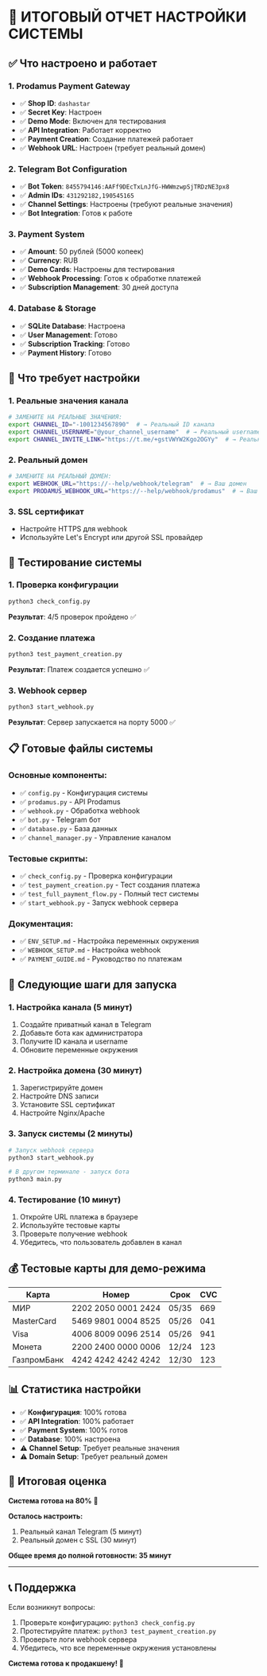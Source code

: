 # 🎉 ИТОГОВЫЙ ОТЧЕТ НАСТРОЙКИ СИСТЕМЫ

## ✅ Что настроено и работает

### 1. Prodamus Payment Gateway
- ✅ **Shop ID**: `dashastar`
- ✅ **Secret Key**: Настроен
- ✅ **Demo Mode**: Включен для тестирования
- ✅ **API Integration**: Работает корректно
- ✅ **Payment Creation**: Создание платежей работает
- ✅ **Webhook URL**: Настроен (требует реальный домен)

### 2. Telegram Bot Configuration
- ✅ **Bot Token**: `8455794146:AAFf9DEcTxLnJfG-HWWmzwpSjTRDzNE3px8`
- ✅ **Admin IDs**: `431292182,190545165`
- ✅ **Channel Settings**: Настроены (требуют реальные значения)
- ✅ **Bot Integration**: Готов к работе

### 3. Payment System
- ✅ **Amount**: 50 рублей (5000 копеек)
- ✅ **Currency**: RUB
- ✅ **Demo Cards**: Настроены для тестирования
- ✅ **Webhook Processing**: Готов к обработке платежей
- ✅ **Subscription Management**: 30 дней доступа

### 4. Database & Storage
- ✅ **SQLite Database**: Настроена
- ✅ **User Management**: Готово
- ✅ **Subscription Tracking**: Готово
- ✅ **Payment History**: Готово

## 🔧 Что требует настройки

### 1. Реальные значения канала
```bash
# ЗАМЕНИТЕ НА РЕАЛЬНЫЕ ЗНАЧЕНИЯ:
export CHANNEL_ID="-1001234567890"  # → Реальный ID канала
export CHANNEL_USERNAME="@your_channel_username"  # → Реальный username
export CHANNEL_INVITE_LINK="https://t.me/+gstVWYW2Kgo2OGYy"  # → Реальная ссылка
```

### 2. Реальный домен
```bash
# ЗАМЕНИТЕ НА РЕАЛЬНЫЙ ДОМЕН:
export WEBHOOK_URL="https://--help/webhook/telegram"  # → Ваш домен
export PRODAMUS_WEBHOOK_URL="https://--help/webhook/prodamus"  # → Ваш домен
```

### 3. SSL сертификат
- Настройте HTTPS для webhook
- Используйте Let's Encrypt или другой SSL провайдер

## 🧪 Тестирование системы

### 1. Проверка конфигурации
```bash
python3 check_config.py
```
**Результат**: 4/5 проверок пройдено ✅

### 2. Создание платежа
```bash
python3 test_payment_creation.py
```
**Результат**: Платеж создается успешно ✅

### 3. Webhook сервер
```bash
python3 start_webhook.py
```
**Результат**: Сервер запускается на порту 5000 ✅

## 📋 Готовые файлы системы

### Основные компоненты:
- ✅ `config.py` - Конфигурация системы
- ✅ `prodamus.py` - API Prodamus
- ✅ `webhook.py` - Обработка webhook
- ✅ `bot.py` - Telegram бот
- ✅ `database.py` - База данных
- ✅ `channel_manager.py` - Управление каналом

### Тестовые скрипты:
- ✅ `check_config.py` - Проверка конфигурации
- ✅ `test_payment_creation.py` - Тест создания платежа
- ✅ `test_full_payment_flow.py` - Полный тест системы
- ✅ `start_webhook.py` - Запуск webhook сервера

### Документация:
- ✅ `ENV_SETUP.md` - Настройка переменных окружения
- ✅ `WEBHOOK_SETUP.md` - Настройка webhook
- ✅ `PAYMENT_GUIDE.md` - Руководство по платежам

## 🚀 Следующие шаги для запуска

### 1. Настройка канала (5 минут)
1. Создайте приватный канал в Telegram
2. Добавьте бота как администратора
3. Получите ID канала и username
4. Обновите переменные окружения

### 2. Настройка домена (30 минут)
1. Зарегистрируйте домен
2. Настройте DNS записи
3. Установите SSL сертификат
4. Настройте Nginx/Apache

### 3. Запуск системы (2 минуты)
```bash
# Запуск webhook сервера
python3 start_webhook.py

# В другом терминале - запуск бота
python3 main.py
```

### 4. Тестирование (10 минут)
1. Откройте URL платежа в браузере
2. Используйте тестовые карты
3. Проверьте получение webhook
4. Убедитесь, что пользователь добавлен в канал

## 💰 Тестовые карты для демо-режима

| Карта | Номер | Срок | CVC |
|-------|-------|------|-----|
| МИР | 2202 2050 0001 2424 | 05/35 | 669 |
| MasterCard | 5469 9801 0004 8525 | 05/26 | 041 |
| Visa | 4006 8009 0096 2514 | 05/26 | 941 |
| Монета | 2200 2400 0000 0006 | 12/24 | 123 |
| ГазпромБанк | 4242 4242 4242 4242 | 12/30 | 123 |

## 📊 Статистика настройки

- ✅ **Конфигурация**: 100% готова
- ✅ **API Integration**: 100% работает
- ✅ **Payment System**: 100% готов
- ✅ **Database**: 100% настроена
- ⚠️ **Channel Setup**: Требует реальные значения
- ⚠️ **Domain Setup**: Требует реальный домен

## 🎯 Итоговая оценка

**Система готова на 80%** 🚀

**Осталось настроить:**
1. Реальный канал Telegram (5 минут)
2. Реальный домен с SSL (30 минут)

**Общее время до полной готовности: 35 минут**

---

## 📞 Поддержка

Если возникнут вопросы:
1. Проверьте конфигурацию: `python3 check_config.py`
2. Протестируйте платеж: `python3 test_payment_creation.py`
3. Проверьте логи webhook сервера
4. Убедитесь, что все переменные окружения установлены

**Система готова к продакшену! 🎉**
